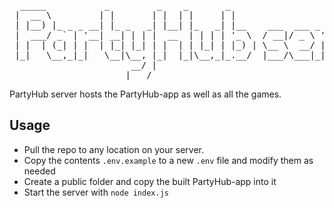 ﻿<pre>
  _____           _         _    _       _                                    
 |  __ \         | |       | |  | |     | |                                   
 | |__) |_ _ _ __| |_ _   _| |__| |_   _| |__    ___  ___ _ ____   _____ _ __ 
 |  ___/ _` | '__| __| | | |  __  | | | | '_ \  / __|/ _ \ '__\ \ / / _ \ '__|
 | |  | (_| | |  | |_| |_| | |  | | |_| | |_) | \__ \  __/ |   \ V /  __/ |   
 |_|   \__,_|_|   \__|\__, |_|  |_|\__,_|_.__/  |___/\___|_|    \_/ \___|_|   
                       __/ |                                                  
                      |___/
</pre>
PartyHub server hosts the PartyHub-app as well as all the games.
## Usage
- Pull the repo to any location on your server.
- Copy the contents `.env.example` to a new `.env` file and modify them as 
  needed
- Create a public folder and copy the built PartyHub-app into it
- Start the server with `node index.js`

